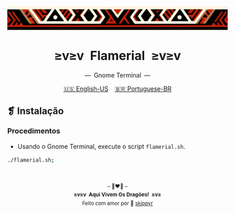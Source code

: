 <p align="center">
  <img alt="" src="../../assets/ornament.png" width="1020" />
</p>
<h1 align="center">≥v≥v&ensp;Flamerial&ensp;≥v≥v</h1>
<p align="center">—&ensp;Gnome Terminal&ensp;—</p>
<p align="center">
  <span><a href="https://github.com/skippyr/flamerial/blob/master/ports/gnome_terminal/README.md">🇺🇸 English-US</a></span>
  &ensp;
  <span><a href="https://github.com/skippyr/flamerial/blob/master/ports/gnome_terminal/README_pt-BR.md">🇧🇷 Portuguese-BR</a></span>
</p>

## ❡ Instalação
### Procedimentos
- Usando o Gnome Terminal, execute o script `flamerial.sh`.

```zsh
./flamerial.sh;
```

&ensp;
<p align="center"><sup>– 🐉❤️‍🔥 –</br><strong>≥v≥v&ensp;Aqui Vivem Os Dragões!&ensp;≥v≥</strong><br/>Feito com amor por 🍒 <a href="https://github.com/skippyr">skippyr</a></sup></p>
